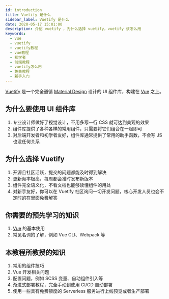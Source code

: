 ```yaml
---
id: introduction
title: Vuetify 是什么
sidebar_label: Vuetify 是什么
date: 2020-05-17 15:01:00
description: 介绍 vuetify ，为什么选择 vuetify，vuetify 该怎么用
keywords:
  - vue
  - vuetify
  - vuetify教程
  - vue教程
  - 初学者
  - 前端教程
  - vuetify怎么用
  - 免费教程
  - 新手入门
---
```


[Vuetify](https://vuetifyjs.com) 是一个完全遵循 [Material Design](https://material.io/) 设计的 UI 组件库，构建在 [Vue](https://vuejs.org) 之上。

## 为什么要使用 UI 组件库

1. 专业设计师做好了视觉设计，不用多写一行 CSS 就可达到美观的效果
2. 组件库提供了各种各样的常用组件，只需要将它们组合在一起即可
3. 对后端开发者和初学者友好，组件库通常提供了常用的助手函数，不会写 JS 也没任何关系

## 为什么选择 Vuetify

1. 开源且社区活跃，提交的问题都能及时得到解决
2. 更新频率极高，每周都会准时发布新版本
3. 组件完全语义化，不看文档也能够读懂组件的用处
4. 对新手友好，你可以在 Vuetify 社区询问一切开发问题，核心开发人员也会不定时的在里面免费解答

## 你需要的预先学习的知识

1. [Vue](https://vuejs.org) 的基本使用
2. 常见名词的了解，例如 Vue CLI、Webpack 等

## 本教程所教授的知识

1. 常用的组件技巧
2. Vue 开发相关问题
3. 配置问题，例如 SCSS 变量、自动组件引入等
4. 渐进式部署教程，完全手动到使用 CI/CD 自动部署
5. 使用一些具有免费额度的 Serverless 服务进行上线预览或者生产部署
